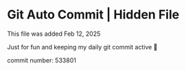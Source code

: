 # Git Auto Commit | Hidden File

This file was added Feb 12, 2025

Just for fun and keeping my daily git commit active 🤪

commit number: 533801
